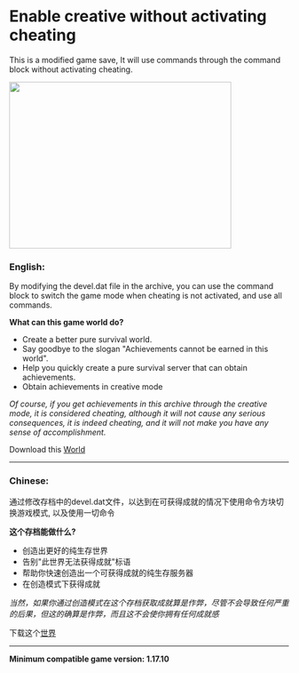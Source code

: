 # Enable creative without activating cheating

This is a modified game save, It will use commands through the command block without activating cheating.

<img src="https://github.com/ender-zhao/Minecraft-PE_ECWAC/blob/main/Photo.png?raw=true" width="400" height="300">

### English:

By modifying the devel.dat file in the archive, you can use the command block to switch the game mode when cheating is not activated, and use all commands.

**What can this game world do?**

* Create a better pure survival world.
* Say goodbye to the slogan "Achievements cannot be earned in this world".
* Help you quickly create a pure survival server that can obtain achievements.
* Obtain achievements in creative mode

*Of course, if you get achievements in this archive through the creative mode, it is considered cheating, although it will not cause any serious consequences, it is indeed cheating, and it will not make you have any sense of accomplishment.*

Download this [World](https://github.com/ender-zhao/Minecraft-PE_achievements/releases)

***

### Chinese:

通过修改存档中的devel.dat文件，以达到在可获得成就的情况下使用命令方块切换游戏模式, 以及使用一切命令

**这个存档能做什么?**

* 创造出更好的纯生存世界
* 告别"此世界无法获得成就"标语
* 帮助你快速创造出一个可获得成就的纯生存服务器
* 在创造模式下获得成就

*当然，如果你通过创造模式在这个存档获取成就算是作弊，尽管不会导致任何严重的后果，但这的确算是作弊，而且这不会使你拥有任何成就感*

下载这个[世界](https://github.com/ender-zhao/Minecraft-PE_achievements/releases)

***

**Minimum compatible game version: 1.17.10**
